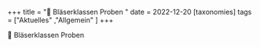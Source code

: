 +++
title = "🎺 Bläserklassen Proben "
date = 2022-12-20
[taxonomies]
tags = ["Aktuelles" ,"Allgemein" ]
+++

🎺 Bläserklassen Proben 

